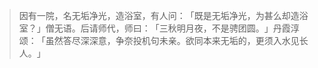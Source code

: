 > 因有一院，名无垢净光，造浴室，有人问：​「既是无垢净光，为甚么却造浴室？​」僧无语。后请师代，师曰：​「三秋明月夜，不是骋团圆。​」丹霞淳颂：​「虽然答尽深深意，争奈投机句未亲。欲同本来无垢的，更须入水见长人。​」



